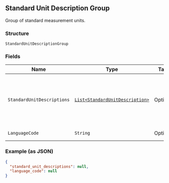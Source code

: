 ## Standard Unit Description Group

Group of standard measurement units.

### Structure

`StandardUnitDescriptionGroup`

### Fields

| Name | Type | Tags | Description |
|  --- | --- | --- | --- |
| `StandardUnitDescriptions` | [`List<StandardUnitDescription>`](/doc/models/standard-unit-description.md) | Optional | List of standard (non-custom) measurement units in this description group. |
| `LanguageCode` | `String` | Optional | IETF language tag. |

### Example (as JSON)

```json
{
  "standard_unit_descriptions": null,
  "language_code": null
}
```

